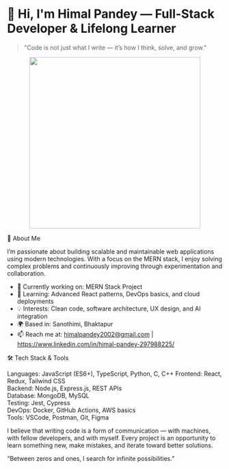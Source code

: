# 👋 Hi, I'm Himal Pandey — Full-Stack Developer & Lifelong Learner

> "Code is not just what I write — it’s how I think, solve, and grow."

<p align="center">
  <img src="https://media3.giphy.com/media/v1.Y2lkPTc5MGI3NjExZjI2MjR6MnM3cTF1aWp4OWd4ajFodGswdm5uaHk0ZXk5YmlscXp3cyZlcD12MV9pbnRlcm5hbF9naWZfYnlfaWQmY3Q9Zw/Ws6T5PN7wHv3cY8xy8/giphy.gif" width="400" />
</p>



🚀 About Me

I’m passionate about building scalable and maintainable web applications using modern technologies. With a focus on the MERN stack, I enjoy solving complex problems and continuously improving through experimentation and collaboration.

- 🔭 Currently working on: MERN Stack Project  
- 🌱 Learning: Advanced React patterns, DevOps basics, and cloud deployments  
- 💡 Interests: Clean code, software architecture, UX design, and AI integration  
- 🌍 Based in: Sanothimi, Bhaktapur  
- 📫 Reach me at: himalpandey2002@gmail.com | https://www.linkedin.com/in/himal-pandey-297988225/ 



🛠 Tech Stack & Tools

Languages: JavaScript (ES6+), TypeScript, Python, C, C++
Frontend: React, Redux, Tailwind CSS  
Backend: Node.js, Express.js, REST APIs  
Database: MongoDB, MySQL  
Testing: Jest, Cypress  
DevOps: Docker, GitHub Actions, AWS basics  
Tools: VSCode, Postman, Git, Figma


I believe that writing code is a form of communication — with machines, with fellow developers, and with myself. Every project is an opportunity to learn something new, make mistakes, and iterate toward better solutions.



“Between zeros and ones, I search for infinite possibilities.”
